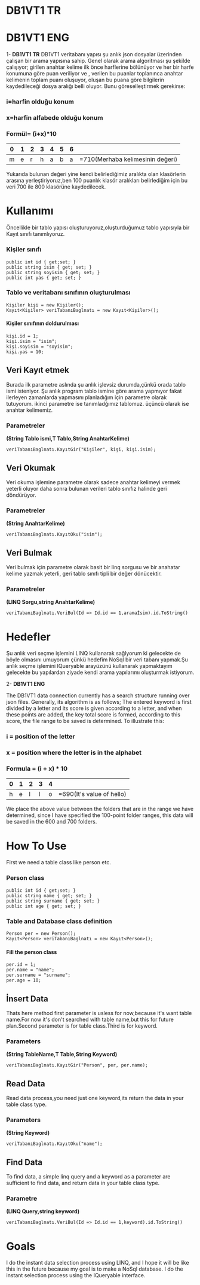 # **DB1VT1 TR**


# **DB1VT1 ENG**

1- **DB1VT1 TR**
DB1VT1 veritabanı yapısı şu anlık json dosyalar üzerinden çalışan bir arama yapısına sahip. Genel olarak arama algoritması şu şekilde çalışıyor; girilen anahtar kelime ilk önce harflerine bölünüyor ve her bir harfe konumuna göre puan veriliyor ve , verilen bu puanlar toplanınca anahtar kelimenin toplam puanı oluşuyor, oluşan bu puana göre bilgilerin kaydedileceği dosya aralığı belli oluyor. Bunu göreselleştirmek gerekirse:
### i=harfin olduğu konum
### x=harfin alfabede olduğu konum
### Formül= (i+x)*10 
|0 | 1| 2| 3| 4| 5| 6|  |
|--|--|--|--|--|--|--|--|
|m | e| r| h| a| b| a| =710(Merhaba kelimesinin değeri)|

Yukarıda bulunan değeri yine kendi belirlediğimiz aralıkta olan klasörlerin arasına yerleştiriyoruz,ben 100 puanlık klasör aralıkları belirlediğim için bu veri 700 ile 800 klasörüne kaydedilecek.

# **Kullanımı**
Öncellikle bir tablo yapısı oluşturuyoruz,oluşturduğumuz tablo yapısıyla bir Kayıt sınıfı tanımlıyoruz.

### **Kişiler sınıfı**
```
public int id { get;set; }
public string isim { get; set; }
public string soyisim { get; set; }
public int yas { get; set; }
```
### **Tablo ve veritabanı sınıfının oluşturulması**
```
Kişiler kişi = new Kişiler();
Kayıt<Kişiler> veriTabanıBaglnatı = new Kayıt<Kişiler>();
```
#### **Kişiler sınıfının doldurulması**
```
kişi.id = 1;
kişi.isim = "isim";
kişi.soyisim = "soyisim";
kişi.yas = 10;
``` 
## **Veri Kayıt etmek**
Burada ilk parametre aslında şu anlık işlevsiz durumda,çünkü orada tablo ismi isteniyor. Şu anlık program tablo ismine göre arama yapmıyor fakat ilerleyen zamanlarda yapmasını planladığım için parametre olarak tutuyorum. ikinci parametre ise tanımladğımız tablomuz. üçüncü olarak ise anahtar kelimemiz.
### **Parametreler**
**(String Tablo ismi,T Tablo,String AnahtarKelime)**
```
veriTabanıBaglnatı.KayıtGir("Kişiler", kişi, kişi.isim);
```
## **Veri Okumak**
Veri okuma işlemine parametre olarak sadece anahtar kelimeyi vermek yeterli oluyor daha sonra bulunan verileri tablo sınıfız halinde geri döndürüyor.
### **Parametreler**
**(String AnahtarKelime)**
```
veriTabanıBaglnatı.KayıtOku("isim");
```
## **Veri Bulmak**
Veri bulmak için parametre olarak basit bir linq sorgusu ve bir anahatar kelime yazmak yeterli, geri tablo sınıfı tipli bir değer dönücektir.
### **Parametreler**
**(LINQ Sorgu,string AnahtarKelime)**
```
veriTabanıBaglnatı.VeriBul(Id => Id.id == 1,aramaİsim).id.ToString()
```
# **Hedefler**
Şu anlık veri seçme işlemini LINQ kullanarak sağlyorum ki gelecekte de böyle olmasını umuyorum çünkü hedefim NoSql bir veri tabanı yapmak.Şu anlık seçme işlemini IQueryable arayüzünü kullanarak yapmaktayım gelecekte bu yapılardan ziyade kendi arama yapılarımı oluşturmak istiyorum.


2- **DB1VT1 ENG**

The DB1VT1 data connection currently has a search structure running over json files. Generally, its algorithm is as follows; The entered keyword is first divided by a letter and its score is given according to a letter, and when these points are added, the key total score is formed, according to this score, the file range to be saved is determined. To illustrate this:
### i = position of the letter
### x = position where the letter is in the alphabet
### Formula = (i + x) * 10
|0 | 1| 2| 3| 4||
|--|--|--|--|--|--|
|h | e| l| l| o|  =690(It's value of hello)|

We place the above value between the folders that are in the range we have determined, since I have specified the 100-point folder ranges, this data will be saved in the 600 and 700 folders.

# **How To Use**
First we need a table class like person etc.

### **Person class**
```
public int id { get;set; }
public string name { get; set; }
public string surname { get; set; }
public int age { get; set; }
```
### **Table and Database class definition**
```
Person per = new Person();
Kayıt<Person> veriTabanıBaglnatı = new Kayıt<Person>();
```
#### **Fill the person class**
```
per.id = 1;
per.name = "name";
per.surname = "surname";
per.age = 10;
``` 
## **İnsert Data**
Thats here method first parameter is usless for now,because it's want table name.For now it's don't searched with table name,but this for future plan.Second parameter is for table class.Third is for keyword.
### **Parameters**
**(String TableName,T Table,String Keyword)**
```
veriTabanıBaglnatı.KayıtGir("Person", per, per.name);
```
## **Read Data**
Read data process,you need just one keyword,its return the data in your table class type.
### **Parameters**
**(String Keyword)**
```
veriTabanıBaglnatı.KayıtOku("name");
```
## **Find Data**
To find data, a simple linq query and a keyword as a parameter are sufficient to find data, and return data in your table class type.
### **Parametre**
**(LINQ Query,string keyword)**
```
veriTabanıBaglnatı.VeriBul(Id => Id.id == 1,keyword).id.ToString()
```
# **Goals**
I do the instant data selection process using LINQ, and I hope it will be like this in the future because my goal is to make a NoSql database. I do the instant selection process using the IQueryable interface.
